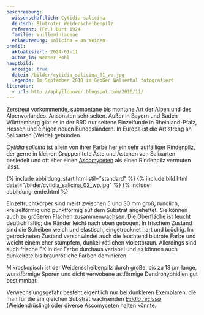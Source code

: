 ```yaml
---
beschreibung:
  wissenschaftlich: Cytidia salicina
  deutsch: Blutroter Weidenscheibenpilz
  referenz: (Fr.) Burt 1924
  familie: Vuilleminiaceae
  erlaeuterung: salicina = an Weiden
profil:
  aktualisiert: 2024-01-11
  autor_in: Werner Pohl
hauptbild:
  anzeige: true
  datei: /bilder/cytidia_salicina_01_wp.jpg
  legende: Im September 2010 im Großen Walsertal fotografiert
literatur:
  - url: http://aphyllopower.blogspot.com/2010/11/
---
```

Zerstreut vorkommende, submontane bis montane Art der Alpen und des Alpenvorlandes. Ansonsten sehr selten. Außer in Bayern und Baden-Württemberg gibt es in der BRD nur seltene Einzelfunde in Rheinland-Pfalz, Hessen und einigen neuen Bundesländern. In Europa ist die Art streng an Salixarten (Weide) gebunden.

*Cytidia salicina* ist allein von ihrer Farbe her ein sehr auffälliger Rindenpilz, der gerne in kleinen Gruppen tote Äste und Ästchen von Salixarten besiedelt und oft eher einen [Ascomyceten](Ascomyzeten "Glossar") als einen Rindenpilz vermuten lässt.

{% include abbildung_start.html stil="standard" %}
{% include bild.html datei="/bilder/cytidia_salicina_02_wp.jpg" %}
{% include abbildung_ende.html %}

Einzelfruchtkörper sind meist zwischen 5 und 30 mm groß, rundlich, kreiselförmig und punktförmig auf dem Substrat angeheftet. Sie können auch zu größeren Flächen zusammenwachsen. Die Oberfläche ist feucht deutlich faltig; die Ränder leicht nach oben gebogen. In frischem Zustand sind die Scheiben weich und elastisch, eingetrocknet hart und brüchig. Im getrockneten Zustand verschwindet auch die leuchtend blutrote Farbe und weicht einem eher stumpfem, dunkel-rötlichen violettbraun. Allerdings sind auch frische FK in der Farbe durchaus variabel und es können auch dunkelrote bis braunrötliche Farben dominieren.

Mikroskopisch ist der Weidenscheibenpilz durch große, bis zu 18 µm lange, wurstförmige Sporen und dicht verwobene astförmige Dendrohyphidien gut bestimmbar.

Verwechslungsgefahr besteht eigentlich nur bei dunkleren Exemplaren, die man für die am gleichen Substrat wachsenden [*Exidia recissa* (Weidendrüsling)](/pilze/exidia-recisa-kreisel-drüsling-weidendrüsling) oder diverse Ascomyceten halten könnte.
